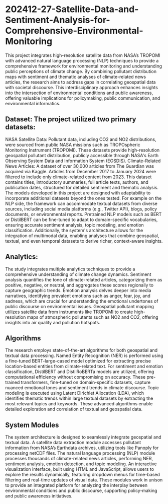 # 202412-27-Satellite-Data-and-Sentiment-Analysis-for-Comprehensive-Environmental-Monitoring

This project integrates high-resolution satellite data from NASA’s TROPOMI with advanced natural language processing (NLP) techniques to provide a comprehensive framework for environmental monitoring and understanding public perceptions of climate change. By combining pollutant distribution maps with sentiment and thematic analyses of climate-related news articles, the research aims to address gaps in correlating geospatial data with societal discourse. This interdisciplinary approach enhances insights into the intersection of environmental conditions and public awareness, offering valuable implications for policymaking, public communication, and environmental informatics.

## Dataset: The project utilized two primary datasets:
NASA Satellite Data: Pollutant data, including CO2 and NO2 distributions, were sourced from public NASA missions such as TROPOspheric Monitoring Instrument (TROPOMI). These datasets provide high-resolution geospatial pollutant distribution, publicly accessible through NASA's Earth Observing System Data and Information System (EOSDIS).
Climate-Related News Articles: A dataset of over 30,000 articles from The Guardian was acquired via Kaggle. Articles from December 2017 to January 2024 were filtered to include only climate-related content from 2023. This dataset contains titles, introductory summaries, full article texts, authors, and publication dates, structured for detailed sentiment and thematic analysis.
The models developed in this project are designed with adaptability to incorporate additional datasets beyond the ones tested. For example on the NLP side, the framework can accommodate textual datasets from diverse sources, including social media platforms (e.g., Twitter API), blogs, policy documents, or environmental reports. Pretrained NLP models such as BERT or DistilBERT can be fine-tuned to adapt to domain-specific vocabularies, ensuring accurate sentiment analysis, topic modeling, and emotion classification. Additionally, the system's architecture allows for the integration of multimodal data, enabling analyses that combine geospatial, textual, and even temporal datasets to derive richer, context-aware insights.

## Analytics:
The study integrates multiple analytics techniques to provide a comprehensive understanding of climate change dynamics. Sentiment analysis quantifies the tone of climate-related articles, categorizing them as positive, negative, or neutral, and aggregates these scores regionally to capture geographic trends. Emotion analysis delves deeper into media narratives, identifying prevalent emotions such as anger, fear, joy, and sadness, which are crucial for understanding the emotional undertones of public discourse on environmental issues. Geospatial pollutant mapping utilizes satellite data from instruments like TROPOMI to create high-resolution maps of atmospheric pollutants such as NO2 and CO2, offering insights into air quality and pollution hotspots.

## Algorithms
The research employs state-of-the-art algorithms for both geospatial and textual data processing. Named Entity Recognition (NER) is performed using a fine-tuned BERT-large-cased model optimized for extracting precise location-based entities from climate-related text. For sentiment and emotion classification, DistilBERT and DistilRoBERTa models are utilized, offering computational efficiency without compromising on accuracy. These pre-trained transformers, fine-tuned on domain-specific datasets, capture nuanced emotional tones and sentiment trends in climate discourse. Topic modeling is executed using Latent Dirichlet Allocation (LDA), which identifies thematic trends within large textual datasets by extracting the most relevant topics and keywords. These advanced algorithms enable detailed exploration and correlation of textual and geospatial data.

## System Modules
The system architecture is designed to seamlessly integrate geospatial and textual data. A satellite data extraction module accesses pollutant information from NASA’s Earthdata archives, utilizing tools like Panoply for processing netCDF files. The natural language processing (NLP) module processes thousands of climate-related news articles, performing NER, sentiment analysis, emotion detection, and topic modeling. An interactive visualization interface, built using HTML and JavaScript, allows users to explore the results dynamically, featuring dropdown menus for time-based filtering and real-time updates of visual data. These modules work in unison to provide an integrated platform for analyzing the interplay between environmental conditions and public discourse, supporting policy-making and public awareness initiatives.
